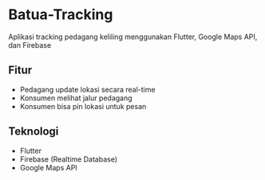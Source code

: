 # Batua-Tracking

Aplikasi tracking pedagang keliling menggunakan Flutter, Google Maps API, dan Firebase

## Fitur
- Pedagang update lokasi secara real-time
- Konsumen melihat jalur pedagang
- Konsumen bisa pin lokasi untuk pesan

## Teknologi
- Flutter
- Firebase (Realtime Database)
- Google Maps API